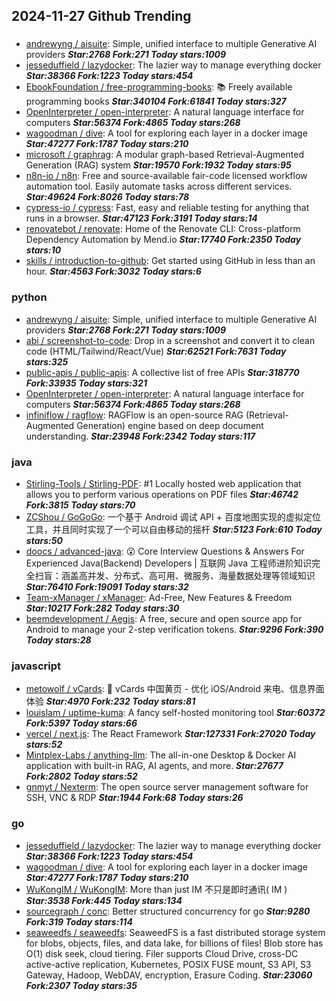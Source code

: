 ## 2024-11-27 Github Trending

### 
* [andrewyng / aisuite](https://github.com/andrewyng/aisuite): Simple, unified interface to multiple Generative AI providers ***Star:2768 Fork:271 Today stars:1009***
* [jesseduffield / lazydocker](https://github.com/jesseduffield/lazydocker): The lazier way to manage everything docker ***Star:38366 Fork:1223 Today stars:454***
* [EbookFoundation / free-programming-books](https://github.com/EbookFoundation/free-programming-books): 📚 Freely available programming books ***Star:340104 Fork:61841 Today stars:327***
* [OpenInterpreter / open-interpreter](https://github.com/OpenInterpreter/open-interpreter): A natural language interface for computers ***Star:56374 Fork:4865 Today stars:268***
* [wagoodman / dive](https://github.com/wagoodman/dive): A tool for exploring each layer in a docker image ***Star:47277 Fork:1787 Today stars:210***
* [microsoft / graphrag](https://github.com/microsoft/graphrag): A modular graph-based Retrieval-Augmented Generation (RAG) system ***Star:19570 Fork:1932 Today stars:95***
* [n8n-io / n8n](https://github.com/n8n-io/n8n): Free and source-available fair-code licensed workflow automation tool. Easily automate tasks across different services. ***Star:49624 Fork:8026 Today stars:78***
* [cypress-io / cypress](https://github.com/cypress-io/cypress): Fast, easy and reliable testing for anything that runs in a browser. ***Star:47123 Fork:3191 Today stars:14***
* [renovatebot / renovate](https://github.com/renovatebot/renovate): Home of the Renovate CLI: Cross-platform Dependency Automation by Mend.io ***Star:17740 Fork:2350 Today stars:10***
* [skills / introduction-to-github](https://github.com/skills/introduction-to-github): Get started using GitHub in less than an hour. ***Star:4563 Fork:3032 Today stars:6***

### python
* [andrewyng / aisuite](https://github.com/andrewyng/aisuite): Simple, unified interface to multiple Generative AI providers ***Star:2768 Fork:271 Today stars:1009***
* [abi / screenshot-to-code](https://github.com/abi/screenshot-to-code): Drop in a screenshot and convert it to clean code (HTML/Tailwind/React/Vue) ***Star:62521 Fork:7631 Today stars:325***
* [public-apis / public-apis](https://github.com/public-apis/public-apis): A collective list of free APIs ***Star:318770 Fork:33935 Today stars:321***
* [OpenInterpreter / open-interpreter](https://github.com/OpenInterpreter/open-interpreter): A natural language interface for computers ***Star:56374 Fork:4865 Today stars:268***
* [infiniflow / ragflow](https://github.com/infiniflow/ragflow): RAGFlow is an open-source RAG (Retrieval-Augmented Generation) engine based on deep document understanding. ***Star:23948 Fork:2342 Today stars:117***

### java
* [Stirling-Tools / Stirling-PDF](https://github.com/Stirling-Tools/Stirling-PDF): #1 Locally hosted web application that allows you to perform various operations on PDF files ***Star:46742 Fork:3815 Today stars:70***
* [ZCShou / GoGoGo](https://github.com/ZCShou/GoGoGo): 一个基于 Android 调试 API + 百度地图实现的虚拟定位工具，并且同时实现了一个可以自由移动的摇杆 ***Star:5123 Fork:610 Today stars:50***
* [doocs / advanced-java](https://github.com/doocs/advanced-java): 😮 Core Interview Questions & Answers For Experienced Java(Backend) Developers | 互联网 Java 工程师进阶知识完全扫盲：涵盖高并发、分布式、高可用、微服务、海量数据处理等领域知识 ***Star:76410 Fork:19091 Today stars:32***
* [Team-xManager / xManager](https://github.com/Team-xManager/xManager): Ad-Free, New Features & Freedom ***Star:10217 Fork:282 Today stars:30***
* [beemdevelopment / Aegis](https://github.com/beemdevelopment/Aegis): A free, secure and open source app for Android to manage your 2-step verification tokens. ***Star:9296 Fork:390 Today stars:28***

### javascript
* [metowolf / vCards](https://github.com/metowolf/vCards): 📡️ vCards 中国黄页 - 优化 iOS/Android 来电、信息界面体验 ***Star:4970 Fork:232 Today stars:81***
* [louislam / uptime-kuma](https://github.com/louislam/uptime-kuma): A fancy self-hosted monitoring tool ***Star:60372 Fork:5397 Today stars:66***
* [vercel / next.js](https://github.com/vercel/next.js): The React Framework ***Star:127331 Fork:27020 Today stars:52***
* [Mintplex-Labs / anything-llm](https://github.com/Mintplex-Labs/anything-llm): The all-in-one Desktop & Docker AI application with built-in RAG, AI agents, and more. ***Star:27677 Fork:2802 Today stars:52***
* [gnmyt / Nexterm](https://github.com/gnmyt/Nexterm): The open source server management software for SSH, VNC & RDP ***Star:1944 Fork:68 Today stars:26***

### go
* [jesseduffield / lazydocker](https://github.com/jesseduffield/lazydocker): The lazier way to manage everything docker ***Star:38366 Fork:1223 Today stars:454***
* [wagoodman / dive](https://github.com/wagoodman/dive): A tool for exploring each layer in a docker image ***Star:47277 Fork:1787 Today stars:210***
* [WuKongIM / WuKongIM](https://github.com/WuKongIM/WuKongIM): More than just IM 不只是即时通讯( IM ) ***Star:3538 Fork:445 Today stars:134***
* [sourcegraph / conc](https://github.com/sourcegraph/conc): Better structured concurrency for go ***Star:9280 Fork:319 Today stars:114***
* [seaweedfs / seaweedfs](https://github.com/seaweedfs/seaweedfs): SeaweedFS is a fast distributed storage system for blobs, objects, files, and data lake, for billions of files! Blob store has O(1) disk seek, cloud tiering. Filer supports Cloud Drive, cross-DC active-active replication, Kubernetes, POSIX FUSE mount, S3 API, S3 Gateway, Hadoop, WebDAV, encryption, Erasure Coding. ***Star:23060 Fork:2307 Today stars:35***
